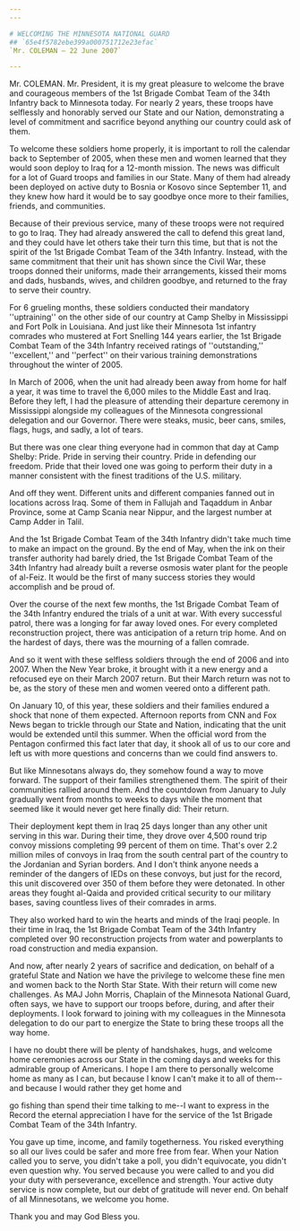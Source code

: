 ```yaml
---
---

# WELCOMING THE MINNESOTA NATIONAL GUARD
## `65e4f5782ebe399a000751712e23efac`
`Mr. COLEMAN — 22 June 2007`

---
```



Mr. COLEMAN. Mr. President, it is my great pleasure to welcome the 
brave and courageous members of the 1st Brigade Combat Team of the 34th 
Infantry back to Minnesota today. For nearly 2 years, these troops have 
selflessly and honorably served our State and our Nation, demonstrating 
a level of commitment and sacrifice beyond anything our country could 
ask of them.

To welcome these soldiers home properly, it is important to roll the 
calendar back to September of 2005, when these men and women learned 
that they would soon deploy to Iraq for a 12-month mission. The news 
was difficult for a lot of Guard troops and families in our State. Many 
of them had already been deployed on active duty to Bosnia or Kosovo 
since September 11, and they knew how hard it would be to say goodbye 
once more to their families, friends, and communities.

Because of their previous service, many of these troops were not 
required to go to Iraq. They had already answered the call to defend 
this great land, and they could have let others take their turn this 
time, but that is not the spirit of the 1st Brigade Combat Team of the 
34th Infantry. Instead, with the same commitment that their unit has 
shown since the Civil War, these troops donned their uniforms, made 
their arrangements, kissed their moms and dads, husbands, wives, and 
children goodbye, and returned to the fray to serve their country.

For 6 grueling months, these soldiers conducted their mandatory 
''uptraining'' on the other side of our country at Camp Shelby in 
Mississippi and Fort Polk in Louisiana. And just like their Minnesota 
1st infantry comrades who mustered at Fort Snelling 144 years earlier, 
the 1st Brigade Combat Team of the 34th Infantry received ratings of 
''outstanding,'' ''excellent,'' and ''perfect'' on their various 
training demonstrations throughout the winter of 2005.

In March of 2006, when the unit had already been away from home for 
half a year, it was time to travel the 6,000 miles to the Middle East 
and Iraq. Before they left, I had the pleasure of attending their 
departure ceremony in Mississippi alongside my colleagues of the 
Minnesota congressional delegation and our Governor. There were steaks, 
music, beer cans, smiles, flags, hugs, and sadly, a lot of tears.

But there was one clear thing everyone had in common that day at Camp 
Shelby: Pride. Pride in serving their country. Pride in defending our 
freedom. Pride that their loved one was going to perform their duty in 
a manner consistent with the finest traditions of the U.S. military.

And off they went. Different units and different companies fanned out 
in locations across Iraq. Some of them in Fallujah and Taqaddum in 
Anbar Province, some at Camp Scania near Nippur, and the largest number 
at Camp Adder in Talil.

And the 1st Brigade Combat Team of the 34th Infantry didn't take much 
time to make an impact on the ground. By the end of May, when the ink 
on their transfer authority had barely dried, the 1st Brigade Combat 
Team of the 34th Infantry had already built a reverse osmosis water 
plant for the people of al-Feiz. It would be the first of many success 
stories they would accomplish and be proud of.

Over the course of the next few months, the 1st Brigade Combat Team 
of the 34th Infantry endured the trials of a unit at war. With every 
successful patrol, there was a longing for far away loved ones. For 
every completed reconstruction project, there was anticipation of a 
return trip home. And on the hardest of days, there was the mourning of 
a fallen comrade.

And so it went with these selfless soldiers through the end of 2006 
and into 2007. When the New Year broke, it brought with it a new energy 
and a refocused eye on their March 2007 return. But their March return 
was not to be, as the story of these men and women veered onto a 
different path.

On January 10, of this year, these soldiers and their families 
endured a shock that none of them expected. Afternoon reports from CNN 
and Fox News began to trickle through our State and Nation, indicating 
that the unit would be extended until this summer. When the official 
word from the Pentagon confirmed this fact later that day, it shook all 
of us to our core and left us with more questions and concerns than we 
could find answers to.

But like Minnesotans always do, they somehow found a way to move 
forward. The support of their families strengthened them. The spirit of 
their communities rallied around them. And the countdown from January 
to July gradually went from months to weeks to days while the moment 
that seemed like it would never get here finally did: Their return.

Their deployment kept them in Iraq 25 days longer than any other unit 
serving in this war. During their time, they drove over 4,500 round 
trip convoy missions completing 99 percent of them on time. That's over 
2.2 million miles of convoys in Iraq from the south central part of the 
country to the Jordanian and Syrian borders. And I don't think anyone 
needs a reminder of the dangers of IEDs on these convoys, but just for 
the record, this unit discovered over 350 of them before they were 
detonated. In other areas they fought al-Qaida and provided critical 
security to our military bases, saving countless lives of their 
comrades in arms.

They also worked hard to win the hearts and minds of the Iraqi 
people. In their time in Iraq, the 1st Brigade Combat Team of the 34th 
Infantry completed over 90 reconstruction projects from water and 
powerplants to road construction and media expansion.

And now, after nearly 2 years of sacrifice and dedication, on behalf 
of a grateful State and Nation we have the privilege to welcome these 
fine men and women back to the North Star State. With their return will 
come new challenges. As MAJ John Morris, Chaplain of the Minnesota 
National Guard, often says, we have to support our troops before, 
during, and after their deployments. I look forward to joining with my 
colleagues in the Minnesota delegation to do our part to energize the 
State to bring these troops all the way home.

I have no doubt there will be plenty of handshakes, hugs, and welcome 
home ceremonies across our State in the coming days and weeks for this 
admirable group of Americans. I hope I am there to personally welcome 
home as many as I can, but because I know I can't make it to all of 
them--and because I would rather they get home and


go fishing than spend their time talking to me--I want to express in 
the Record the eternal appreciation I have for the service of the 1st 
Brigade Combat Team of the 34th Infantry.

You gave up time, income, and family togetherness. You risked 
everything so all our lives could be safer and more free from fear. 
When your Nation called you to serve, you didn't take a poll, you 
didn't equivocate, you didn't even question why. You served because you 
were called to and you did your duty with perseverance, excellence and 
strength. Your active duty service is now complete, but our debt of 
gratitude will never end. On behalf of all Minnesotans, we welcome you 
home.

Thank you and may God Bless you.
